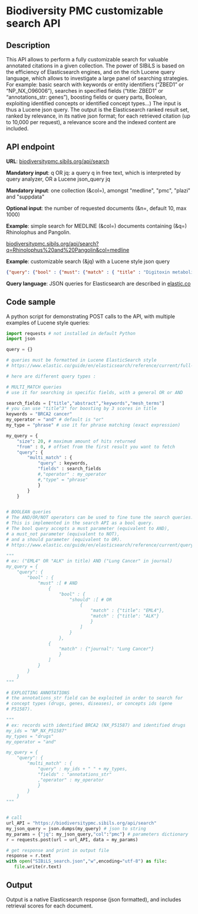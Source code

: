 # Biodiversity PMC customizable search API

## Description

This API allows to perform a fully customizable search for valuable annotated citations in a given collection. The power of SIBiLS is based on the efficiency of Elasticsearch engines, and on the rich Lucene query language, which allows to investigate a large panel of searching strategies. For example: basic search with keywords or entity identifiers (“ZBED1” or “NP_NX_O96006”), searches in specified fields (“title: ZBED1” or “annotations_str: genes”), boosting fields or query parts, Boolean, exploiting identified concepts or identified concept types...) The input is thus a Lucene json query. The output is the Elasticsearch ranked result set, ranked by relevance, in its native json format; for each retrieved citation (up to 10,000 per request), a relevance score and the indexed content are included.

## API endpoint

**URL**: [biodiversitypmc.sibils.org/api/search](https://biodiversitypmc.sibils.org/api/search)

**Mandatory input**: q OR jq: a query q in free text, which is interpreted by query analyzer, OR a Lucene json_query jq

**Mandatory input**: one collection (&col=), amongst "medline", "pmc", "plazi" and "suppdata"

**Optional input**: the number of requested documents (&n=, default 10, max 1000)

**Example**: simple search for MEDLINE (&col=) documents containing (&q=) Rhinolophus and Pangolin.

[biodiversitypmc.sibils.org/api/search?q=Rhinolophus%20and%20Pangolin&col=medline](https://biodiversitypmc.sibils.org/api/search?q=Rhinolophus%20and%20Pangolin&col=medline)

**Example**: customizable search (&jq) with a Lucene style json query

```json
{"query": {"bool" : {"must": {"match" : { "title" : "Digitoxin metabolism" }},"should" : {"match" : { "annotations_str" : "GO" }},"boost": 1}}}
```

**Query language**: JSON queries for Elasticsearch are described in [elastic.co](https://www.elastic.co/guide/en/elasticsearch/reference/current/full-text-queries.html)

## Code sample

A python script for demonstrating POST calls to the API, with multiple examples of Lucene style queries:

```python
import requests # not installed in default Python
import json

query = {}

# queries must be formatted in Lucene ElasticSearch style
# https://www.elastic.co/guide/en/elasticsearch/reference/current/full-text-queries.html

# here are different query types :

# MULTI_MATCH queries
# use it for searching in specific fields, with a general OR or AND

search_fields = ["title","abstract","keywords","mesh_terms"]
# you can use "title^3" for boosting by 3 scores in title
keywords = "BRCA2 cancer"
my_operator = "and" # default is "or"
my_type = "phrase" # use it for phrase matching (exact expression)

my_query = {
    "size": 20, # maximum amount of hits returned
    "from" : 0, # offset from the first result you want to fetch
    "query": {
        "multi_match" : {
            "query" : keywords,
            "fields" : search_fields
            #,"operator" : my_operator
            #,"type" = "phrase"
            }
        }
    }


# BOOLEAN queries
# The AND/OR/NOT operators can be used to fine tune the search queries.
# This is implemented in the search API as a bool query.
# The bool query accepts a must parameter (equivalent to AND),
# a must_not parameter (equivalent to NOT),
# and a should parameter (equivalent to OR).
# https://www.elastic.co/guide/en/elasticsearch/reference/current/query-dsl-bool-query.html

"""
# ex: ("EML4" OR "ALK" in title) AND ("Lung Cancer" in journal)
my_query = {
    "query": {
        "bool" : {
            "must" :[ # AND
                {
                    "bool" : {
                        "should" :[ # OR
                            {
                                "match" : {"title": "EML4"},
                                "match" : {"title": "ALK"}
                                }
                            ]
                        }
                    },
                {
                    "match" : {"journal": "Lung Cancer"}
                    }
                ]
            }
        }
    }
"""

# EXPLOITING ANNOTATIONS
# the annotations_str field can be exploited in order to search for
# concept types (drugs, genes, diseases), or concepts ids (gene
# P51587).

"""
# ex: records with identified BRCA2 (NX_P51587) and identified drugs
my_ids = "NP_NX_P51587"
my_types = "drugs"
my_operator = "and"

my_query = {
    "query": {
        "multi_match" : {
            "query" : my_ids + " " + my_types,
            "fields" : "annotations_str"
            ,"operator" : my_operator
            }
        }
    }
"""


# call
url_API = "https://biodiversitypmc.sibils.org/api/search"
my_json_query = json.dumps(my_query) # json to string
my_params = {"jq": my_json_query,"col":"pmc"} # parameters dictionary
r = requests.post(url = url_API, data = my_params)

# get response and print in output file
response = r.text
with open("SIBiLS_search.json","w",encoding="utf-8") as file:
   file.write(r.text)
```

## Output

Output is a native Elasticsearch response (json formatted), and includes retrieval scores for each document.
